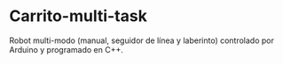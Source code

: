 # Carrito-multi-task
Robot multi-modo (manual, seguidor de línea y laberinto) controlado por Arduino y programado en C++.
